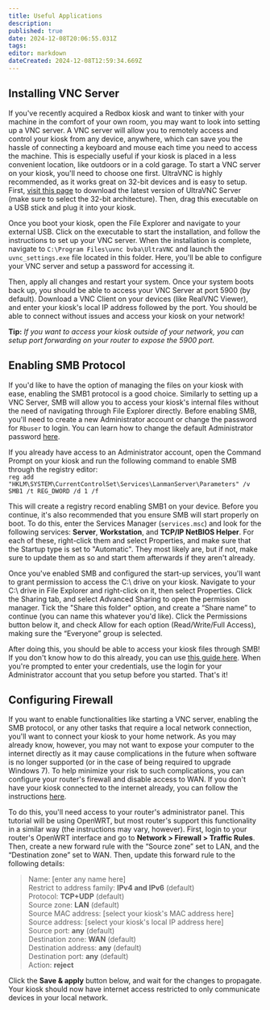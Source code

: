 ```yaml
---
title: Useful Applications
description: 
published: true
date: 2024-12-08T20:06:55.031Z
tags: 
editor: markdown
dateCreated: 2024-12-08T12:59:34.669Z
---
```


## Installing VNC Server

If you've recently acquired a Redbox kiosk and want to tinker with your machine in the comfort of your own room, you may want to look into setting up a VNC server. A VNC server will allow you to remotely access and control your kiosk from any device, anywhere, which can save you the hassle of connecting a keyboard and mouse each time you need to access the machine. This is especially useful if your kiosk is placed in a less convenient location, like outdoors or in a cold garage. To start a VNC server on your kiosk, you'll need to choose one first. UltraVNC is highly recommended, as it works great on 32-bit devices and is easy to setup. First, [visit this page](https://uvnc.com/downloads/ultravnc.html) to download the latest version of UltraVNC Server (make sure to select the 32-bit architecture). Then, drag this executable on a USB stick and plug it into your kiosk.

Once you boot your kiosk, open the File Explorer and navigate to your external USB. Click on the executable to start the installation, and follow the instructions to set up your VNC server. When the installation is complete, navigate to `C:\Program Files\uvnc bvba\UltraVNC` and launch the `uvnc_settings.exe` file located in this folder. Here, you'll be able to configure your VNC server and setup a password for accessing it.

Then, apply all changes and restart your system. Once your system boots back up, you should be able to access your VNC Server at port 5900 (by default). Download a VNC Client on your devices (like RealVNC Viewer), and enter your kiosk's local IP address followed by the port. You should be able to connect without issues and access your kiosk on your network!

**Tip:** _If you want to access your kiosk outside of your network, you can setup port forwarding on your router to expose the 5900 port._

## Enabling SMB Protocol

If you'd like to have the option of managing the files on your kiosk with ease, enabling the SMB1 protocol is a good choice. Similarly to setting up a VNC Server, SMB will allow you to access your kiosk's internal files without the need of navigating through File Explorer directly. Before enabling SMB, you'll need to create a new Administrator account or change the password for `Rbuser` to login. You can learn how to change the default Administrator password [here](https://redbox.wiki/en/manual/troubleshooting#changing-your-administrator-password).

If you already have access to an Administrator account, open the Command Prompt on your kiosk and run the following command to enable SMB through the registry editor:  
`reg add "HKLM\SYSTEM\CurrentControlSet\Services\LanmanServer\Parameters" /v SMB1 /t REG_DWORD /d 1 /f`

This will create a registry record enabling SMB1 on your device. Before you continue, it's also recommended that you ensure SMB will start properly on boot. To do this, enter the Services Manager (`services.msc`) and look for the following services: **Server**, **Workstation**, and **TCP/IP NetBIOS Helper**. For each of these, right-click them and select Properties, and make sure that the Startup type is set to "Automatic". They most likely are, but if not, make sure to update them as so and start them afterwards if they aren't already.  
  
Once you've enabled SMB and configured the start-up services, you'll want to grant permission to access the C:\\ drive on your kiosk. Navigate to your C:\\ drive in File Explorer and right-click on it, then select Properties. Click the Sharing tab, and select Advanced Sharing to open the permission manager. Tick the "Share this folder" option, and create a “Share name” to continue (you can name this whatever you'd like). Click the Permissions button below it, and check Allow for each option (Read/Write/Full Access), making sure the “Everyone” group is selected.

After doing this, you should be able to access your kiosk files through SMB! If you don't know how to do this already, you can use [this guide here](https://knowledgebase.45drives.com/kb/kb450446-connecting-to-smb-share-on-windows-and-macos/). When you're prompted to enter your credentials, use the login for your Administrator account that you setup before you started. That's it!

## Configuring Firewall

If you want to enable functionalities like starting a VNC server, enabling the SMB protocol, or any other tasks that require a local network connection, you'll want to connect your kiosk to your home network. As you may already know, however, you may not want to expose your computer to the internet directly as it may cause complications in the future when software is no longer supported (or in the case of being required to upgrade Windows 7). To help minimize your risk to such complications, you can configure your router's firewall and disable access to WAN. If you don't have your kiosk connected to the internet already, you can follow the instructions [here](https://redbox.wiki/en/manual/quirks#no-internet-on-cellular-modem-sim).  
  
To do this, you'll need access to your router's administrator panel. This tutorial will be using OpenWRT, but most router's support this functionality in a similar way (the instructions may vary, however). First, login to your router's OpenWRT interface and go to **Network > Firewall > Traffic Rules**. Then, create a new forward rule with the “Source zone” set to LAN, and the “Destination zone” set to WAN. Then, update this forward rule to the following details:

> Name: \[enter any name here\]  
> Restrict to address family: **IPv4 and IPv6** (default)  
> Protocol: **TCP+UDP** (default)  
> Source zone: **LAN** (default)  
> Source MAC address: \[select your kiosk's MAC address here\]  
> Source address: \[select your kiosk's local IP address here\]  
> Source port: **any** (default)  
> Destination zone: **WAN** (default)  
> Destination address: **any** (default)  
> Destination port: **any** (default)  
> Action: **reject**  

Click the **Save & apply** button below, and wait for the changes to propagate. Your kiosk should now have internet access restricted to only communicate devices in your local network.